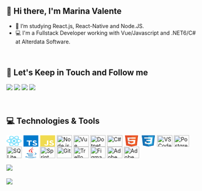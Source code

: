 ## 👋 Hi there, I'm Marina Valente 

- 🌱 I’m studying React.js, React-Native and Node.JS.
- 💻 I'm a Fullstack Developer working with Vue/Javascript and .NET6/C# at Alterdata Software.
<br>

## 🎯 Let's Keep in Touch and Follow me 

  <a href="https://www.linkedin.com/in/marinapsvreis/" target="_blank"><img src="https://img.shields.io/badge/-LinkedIn-%230077B5?style=for-the-badge&logo=linkedin&logoColor=white" target="_blank"></a> 
  <a href="https://discord.com/users/466719058721505320" target="_blank"><img src="https://img.shields.io/badge/Discord-7289DA?style=for-the-badge&logo=discord&logoColor=white" target="_blank"></a> 
  <a href="https://www.instagram.com/marinapsvreis/" target="_blank"><img src="https://img.shields.io/badge/-Instagram-%23E4405F?style=for-the-badge&logo=instagram&logoColor=white" target="_blank"></a> 
  <a href = "mailto:marinapsvreis@gmail.com"><img src="https://img.shields.io/badge/-Gmail-%23333?style=for-the-badge&logo=gmail&logoColor=white" target="_blank"></a>
 <br>
 <br>
 <br>


## 💻 Technologies & Tools

<div style="display: inline_block">  
  <img align="center" height="30" width="40" src="https://raw.githubusercontent.com/devicons/devicon/master/icons/react/react-original.svg" title="React">
  <img align="center" height="30" width="40" src="https://raw.githubusercontent.com/devicons/devicon/master/icons/typescript/typescript-plain.svg" title="Typescript">
  <img align="center" height="30" width="40" src="https://raw.githubusercontent.com/devicons/devicon/master/icons/javascript/javascript-plain.svg" title="Javascript">
  <img align="center" height="30" width="40" src="https://cdn.jsdelivr.net/gh/devicons/devicon/icons/nodejs/nodejs-original.svg" title="Node.js"/>
  <img align="center" height="30" width="40" src="https://cdn.jsdelivr.net/gh/devicons/devicon/icons/vuejs/vuejs-original-wordmark.svg" title="Vue"/>
  <img align="center" height="30" width="40" src="https://cdn.jsdelivr.net/gh/devicons/devicon/icons/dotnetcore/dotnetcore-original.svg" title="Dotnet"/>
  <img align="center" height="30" width="40" src="https://cdn.jsdelivr.net/gh/devicons/devicon/icons/csharp/csharp-original.svg" title="C#"/>
  <img align="center" height="30" width="40" src="https://raw.githubusercontent.com/devicons/devicon/master/icons/html5/html5-original.svg" title="HTML5">
  <img align="center" height="30" width="40" src="https://raw.githubusercontent.com/devicons/devicon/master/icons/css3/css3-original.svg" title="CSS3">
  <img align="center" height="30" width="40" src="https://cdn.jsdelivr.net/gh/devicons/devicon/icons/vscode/vscode-original.svg" title="VSCode"/>
  <img align="center" height="30" width="40" src="https://cdn.jsdelivr.net/gh/devicons/devicon/icons/postgresql/postgresql-original-wordmark.svg" title="PostgreSQL">
  <img align="center" height="30" width="40" src="https://cdn.jsdelivr.net/gh/devicons/devicon/icons/sqlite/sqlite-original.svg" title="SQLite"/>
  <img align="center" height="30" width="40" src="https://raw.githubusercontent.com/devicons/devicon/master/icons/java/java-original.svg" title="Java">
  <img align="center" height="30" width="40" src="https://cdn.jsdelivr.net/gh/devicons/devicon/icons/spring/spring-original.svg" title="Sprint Boot">
  <img align="center" height="30" width="40" src="https://cdn.jsdelivr.net/gh/devicons/devicon/icons/git/git-original.svg" title="Git">
  <img align="center" height="30" width="40" src="https://cdn.jsdelivr.net/gh/devicons/devicon/icons/trello/trello-plain.svg" title="Trello">
  <img align="center" height="30" width="40" src="https://cdn.jsdelivr.net/gh/devicons/devicon/icons/figma/figma-original.svg" title="Figma"/>
  <img align="center" height="30" width="40" src="https://cdn.jsdelivr.net/gh/devicons/devicon/icons/photoshop/photoshop-line.svg" title="Adobe Photoshop">
  <img align="center" height="30" width="40" src="https://cdn.jsdelivr.net/gh/devicons/devicon/icons/premierepro/premierepro-original.svg" title="Adobe Premiere" />
</div>
<br>
<div>
  <img src = "https://github-readme-stats.vercel.app/api/top-langs/?username=marinapsvreis&theme=tokyonight"><br><br>
  <img height="150em" src="https://github-readme-stats.vercel.app/api?username=marinapsvreis&show_icons=true&theme=tokyonight&include_all_commits=true&count_private=true"/>  
</div>
</div> 
</div>
  


